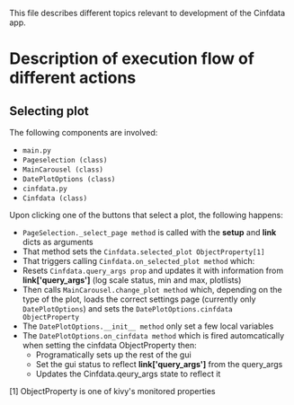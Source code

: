 This file describes different topics relevant to development of the Cinfdata app.

Description of execution flow of different actions
==================================================

Selecting plot
--------------

The following components are involved:
 * `main.py`
  * `Pageselection (class)`
  * `MainCarousel (class)`
  * `DatePlotOptions (class)`
 * `cinfdata.py`
  * `Cinfdata (class)`

Upon clicking one of the buttons that select a plot, the following happens:


 * `PageSelection._select_page method` is called with the **setup** and
   **link** dicts as arguments
 * That method sets the `Cinfdata.selected_plot ObjectProperty[1]`
 * That triggers calling `Cinfdata.on_selected_plot method` which:
 * Resets `Cinfdata.query_args prop` and updates it with information
   from **link['query_args']** (log scale status, min and max,
   plotlists)
 * Then calls `MainCarousel.change_plot method` which, depending on
   the type of the plot, loads the correct settings page (currently
   only `DatePlotOptions`) and sets the `DatePlotOptions.cinfdata
   ObjectProperty`
 * The `DatePlotOptions.__init__ method` only set a few local
   variables
 * The `DatePlotOptions.on_cinfdata method` which is fired
   automcatically when setting the cinfdata ObjectProperty then:
   * Programatically sets up the rest of the gui
   * Set the gui status to reflect **link['query_args']** from the
     query_args
   * Updates the Cinfdata.qeury_args state to reflect it

[1] ObjectProperty is one of kivy's monitored properties
